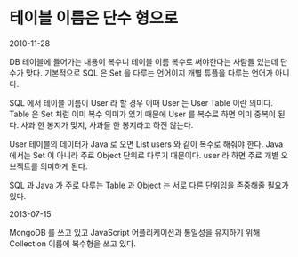 # 테이블 이름은 단수 형으로

2010-11-28

DB 테이블에 들어가는 내용이 복수니 테이블 이름 복수로 써야한다는 사람들 있는데 단수가 맞다.
기본적으로 SQL 은 Set 을 다루는 언어이지 개별 튜플을 다루는 언어가 아니다.

SQL 에서 테이블 이름이 User 라 할 경우 이때 User 는 User Table 이란 의미다.
Table 은 Set 처럼 이미 복수 의미가 있기 때문에 User 를 복수로 하면 의미 중복이 된다.
사과 한 봉지가 맞지, 사과들 한 봉지라고 하진 않는다.

User 테이블의 데이터가 Java 로 오면 List users 와 같이 복수로 해줘야 한다.
Java 에서는 Set 이 아니라 주로 Object 단위로 다루기 때문이다.
user 라 하면 주로 개별 오브젝트를 의미하게 된다.

SQL 과 Java 가 주로 다루는 Table 과 Object 는 서로 다른 단위임을 존중해줄 필요가 있다.

2013-07-15

MongoDB 를 쓰고 있고 JavaScript 어플리케이션과 통일성을 유지하기 위해
Collection 이름에 복수형을 쓰고 있다.
